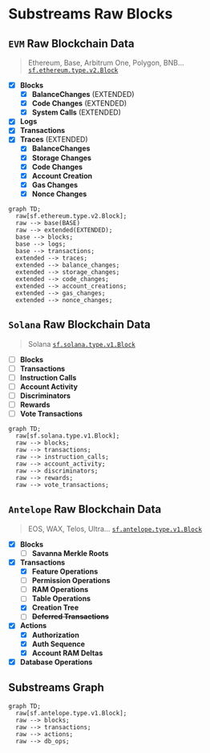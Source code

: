 # Substreams Raw Blocks

## `EVM` Raw Blockchain Data
> Ethereum, Base, Arbitrum One, Polygon, BNB...
> [`sf.ethereum.type.v2.Block`](https://buf.build/streamingfast/firehose-ethereum/docs/main:sf.ethereum.type.v2)

- [x] **Blocks**
  - [x] **BalanceChanges** (EXTENDED)
  - [x] **Code Changes** (EXTENDED)
  - [x] **System Calls** (EXTENDED)
- [x] **Logs**
- [x] **Transactions**
- [x] **Traces** (EXTENDED)
  - [x] **BalanceChanges**
  - [x] **Storage Changes**
  - [x] **Code Changes**
  - [x] **Account Creation**
  - [x] **Gas Changes**
  - [x] **Nonce Changes**

```mermaid
graph TD;
  raw[sf.ethereum.type.v2.Block];
  raw --> base(BASE)
  raw --> extended(EXTENDED);
  base --> blocks;
  base --> logs;
  base --> transactions;
  extended --> traces;
  extended --> balance_changes;
  extended --> storage_changes;
  extended --> code_changes;
  extended --> account_creations;
  extended --> gas_changes;
  extended --> nonce_changes;
```

## `Solana` Raw Blockchain Data

> Solana
> [`sf.solana.type.v1.Block`](https://buf.build/streamingfast/firehose-solana/docs/main:sf.solana.type.v1)

- [ ] **Blocks**
- [ ] **Transactions**
- [ ] **Instruction Calls**
- [ ] **Account Activity**
- [ ] **Discriminators**
- [ ] **Rewards**
- [ ] **Vote Transactions**

```mermaid
graph TD;
  raw[sf.solana.type.v1.Block];
  raw --> blocks;
  raw --> transactions;
  raw --> instruction_calls;
  raw --> account_activity;
  raw --> discriminators;
  raw --> rewards;
  raw --> vote_transactions;
```

## `Antelope` Raw Blockchain Data

> EOS, WAX, Telos, Ultra...
> [`sf.antelope.type.v1.Block`](https://buf.build/pinax/firehose-antelope/docs/main:sf.antelope.type.v1)

- [x] **Blocks**
  - [ ] **Savanna Merkle Roots**
- [x] **Transactions**
  - [x] **Feature Operations**
  - [ ] **Permission Operations**
  - [ ] **RAM Operations**
  - [ ] **Table Operations**
  - [x] **Creation Tree**
  - [ ] ~~**Deferred Transactions**~~
- [x] **Actions**
  - [x] **Authorization**
  - [x] **Auth Sequence**
  - [x] **Account RAM Deltas**
- [x] **Database Operations**

## Substreams Graph

```mermaid
graph TD;
  raw[sf.antelope.type.v1.Block];
  raw --> blocks;
  raw --> transactions;
  raw --> actions;
  raw --> db_ops;
```